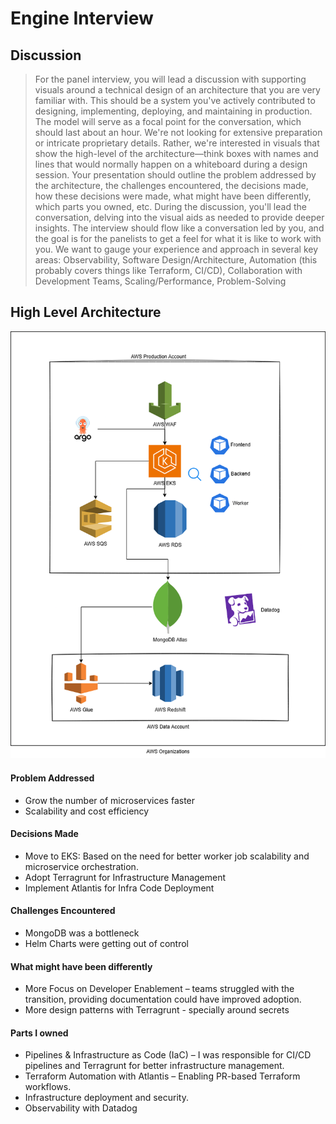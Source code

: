# Engine Interview

## Discussion
>For the panel interview, you will lead a discussion with supporting visuals around a technical design of an architecture that you are very familiar with. This should be a system you've actively contributed to designing, implementing, deploying, and maintaining in production. The model will serve as a focal point for the conversation, which should last about an hour.
>We're not looking for extensive preparation or intricate proprietary details. Rather, we're interested in visuals that show the high-level of the architecture—think boxes with names and lines that would normally happen on a whiteboard during a design session. Your presentation should outline the problem addressed by the architecture, the challenges encountered, the decisions made, how these decisions were made, what might have been differently, which parts you owned, etc.
>During the discussion, you'll lead the conversation, delving into the visual aids as needed to provide deeper insights. The interview should flow like a conversation led by you, and the goal is for the panelists to get a feel for what it is like to work with you.
>We want to gauge your experience and approach in several key areas: Observability, Software Design/Architecture, Automation (this probably covers things like Terraform, CI/CD), Collaboration with Development Teams, Scaling/Performance, Problem-Solving

## High Level Architecture

![image](media/arch.png)

#### Problem Addressed
- Grow the number of microservices faster
- Scalability and cost efficiency

#### Decisions Made
- Move to EKS: Based on the need for better worker job scalability and microservice orchestration.
- Adopt Terragrunt for Infrastructure Management
- Implement Atlantis for Infra Code Deployment

#### Challenges Encountered
- MongoDB was a bottleneck
- Helm Charts were getting out of control

#### What might have been differently
- More Focus on Developer Enablement – teams struggled with the transition, providing  documentation could have improved adoption.
- More design patterns with Terragrunt - specially around secrets

#### Parts I owned
- Pipelines & Infrastructure as Code (IaC) – I was responsible for CI/CD pipelines and Terragrunt for better infrastructure management.
- Terraform Automation with Atlantis – Enabling PR-based Terraform workflows.
- Infrastructure deployment and security.
- Observability with Datadog